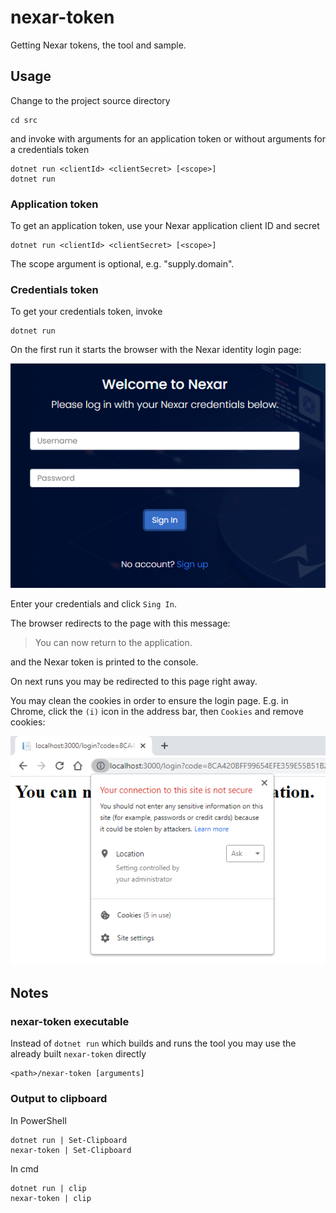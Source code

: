# nexar-token

Getting Nexar tokens, the tool and sample.

## Usage

Change to the project source directory

    cd src

and invoke with arguments for an application token or without arguments for a credentials token

    dotnet run <clientId> <clientSecret> [<scope>]
    dotnet run

### Application token

To get an application token, use your Nexar application client ID and secret

    dotnet run <clientId> <clientSecret> [<scope>]

The scope argument is optional, e.g. "supply.domain".

### Credentials token

To get your credentials token, invoke

    dotnet run

On the first run it starts the browser with the Nexar identity login page:

![](images/login.png)

Enter your credentials and click `Sing In`.

The browser redirects to the page with this message:

> You can now return to the application.

and the Nexar token is printed to the console.

On next runs you may be redirected to this page right away.

You may clean the cookies in order to ensure the login page. E.g. in Chrome,
click the `(i)` icon in the address bar, then `Cookies` and remove cookies:

![](images/cookies.png)

## Notes

### nexar-token executable

Instead of `dotnet run` which builds and runs the tool you may use the already built `nexar-token` directly

    <path>/nexar-token [arguments]

### Output to clipboard

In PowerShell

    dotnet run | Set-Clipboard
    nexar-token | Set-Clipboard

In cmd

    dotnet run | clip
    nexar-token | clip
